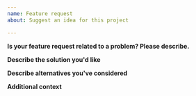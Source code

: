 ```yaml
---
name: Feature request
about: Suggest an idea for this project

---
```


<!-- Checklist for requesting a feature:
- Check the issue tracker. The feature you are requesting may have already been requested.
- Check if the feature does not exists on the latest developers version.
-->
**Is your feature request related to a problem? Please describe.**
<!-- A clear and concise description of what the problem is. Example: I'm always frustrated when [...] -->

**Describe the solution you'd like**
<!-- A clear and concise description of what you want to happen. -->

**Describe alternatives you've considered**
<!-- A clear and concise description of any alternative solutions or features you've considered.
If not applicable delete this heading. -->

**Additional context**
<!-- Add any other context or screenshots about the feature request here.
If not applicable delete this heading. -->
